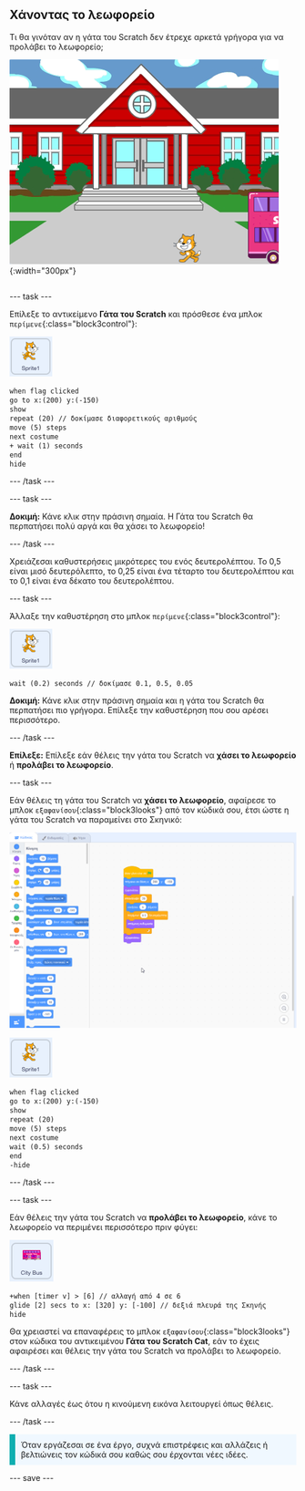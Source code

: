 ## Χάνοντας το λεωφορείο

<div style="display: flex; flex-wrap: wrap">
<div style="flex-basis: 200px; flex-grow: 1; margin-right: 15px;">
Τι θα γινόταν αν η γάτα του Scratch δεν έτρεχε αρκετά γρήγορα για να προλάβει το λεωφορείο;
</div>
<div>

![Η γάτα του Scratch χάνει το λεωφορείο.](images/cat-misses-bus.png){:width="300px"}

</div>
</div>

--- task ---

Επίλεξε το αντικείμενο **Γάτα του Scratch** και πρόσθεσε ένα μπλοκ `περίμενε`{:class="block3control"}:

![Το αντικείμενο της γάτας του Scratch.](images/scratch-cat-sprite.png)

```blocks3
when flag clicked
go to x:(200) y:(-150) 
show
repeat (20) // δοκίμασε διαφορετικούς αριθμούς
move (5) steps 
next costume 
+ wait (1) seconds
end
hide
```
--- /task ---

--- task ---

**Δοκιμή:** Κάνε κλικ στην πράσινη σημαία. Η Γάτα του Scratch θα περπατήσει πολύ αργά και θα χάσει το λεωφορείο!

--- /task ---

Χρειάζεσαι καθυστερήσεις μικρότερες του ενός δευτερολέπτου. Το 0,5 είναι μισό δευτερόλεπτο, το 0,25 είναι ένα τέταρτο του δευτερολέπτου και το 0,1 είναι ένα δέκατο του δευτερολέπτου.

--- task ---

Άλλαξε την καθυστέρηση στο μπλοκ `περίμενε`{:class="block3control"}:

![Το αντικείμενο της γάτας του Scratch.](images/scratch-cat-sprite.png)

```blocks3
wait (0.2) seconds // δοκίμασε 0.1, 0.5, 0.05
```

**Δοκιμή:** Κάνε κλικ στην πράσινη σημαία και η γάτα του Scratch θα περπατήσει πιο γρήγορα. Επίλεξε την καθυστέρηση που σου αρέσει περισσότερο.

--- /task ---

**Επίλεξε:** Επίλεξε εάν θέλεις την γάτα του Scratch να **χάσει το λεωφορείο** ή **προλάβει το λεωφορείο**.

--- task ---

Εάν θέλεις τη γάτα του Scratch να **χάσει το λεωφορείο**, αφαίρεσε το μπλοκ `εξαφανίσου`{:class="block3looks"} από τον κώδικά σου, έτσι ώστε η γάτα του Scratch να παραμείνει στο Σκηνικό:

![Σύρε το μπλοκ «εξαφανίσου» από το script στην περιοχή του Κώδικα στο μενού των Μπλοκ για να αφαιρέσεις το μπλοκ από το script.](images/removing-blocks-at-script-ends.gif)

![Το αντικείμενο της γάτας του Scratch.](images/scratch-cat-sprite.png)

```blocks3
when flag clicked
go to x:(200) y:(-150) 
show
repeat (20) 
move (5) steps 
next costume
wait (0.5) seconds 
end
-hide
```
--- /task ---

--- task ---

Εάν θέλεις την γάτα του Scratch να **προλάβει το λεωφορείο**, κάνε το λεωφορείο να περιμένει περισσότερο πριν φύγει:

![Το αντικείμενο του αστικού λεωφορείου.](images/bus-sprite.png)

```blocks3
+when [timer v] > [6] // αλλαγή από 4 σε 6
glide [2] secs to x: [320] y: [-100] // δεξιά πλευρά της Σκηνής
hide
```

Θα χρειαστεί να επαναφέρεις το μπλοκ `εξαφανίσου`{:class="block3looks"} στον κώδικα του αντικειμένου **Γάτα του Scratch Cat**, εάν το έχεις αφαιρέσει και θέλεις την γάτα του Scratch να προλάβει το λεωφορείο.

--- /task ---

--- task ---

Κάνε αλλαγές έως ότου η κινούμενη εικόνα λειτουργεί όπως θέλεις.

--- /task ---

<p style="border-left: solid; border-width:10px; border-color: #0faeb0; background-color: aliceblue; padding: 10px;">
Όταν εργάζεσαι σε ένα έργο, συχνά επιστρέφεις και αλλάζεις ή βελτιώνεις τον κώδικά σου καθώς σου έρχονται νέες ιδέες. 
</p>

--- save ---


